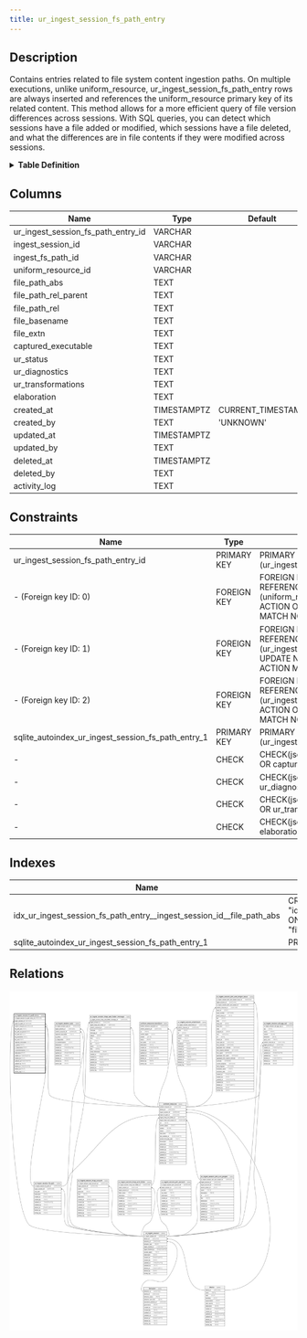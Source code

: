 ```yaml
---
title: ur_ingest_session_fs_path_entry
---
```


## Description

Contains entries related to file system content ingestion paths. On multiple
executions, unlike uniform_resource, ur_ingest_session_fs_path_entry rows are
always inserted and references the uniform_resource primary key of its related
content. This method allows for a more efficient query of file version
differences across sessions. With SQL queries, you can detect which sessions
have a file added or modified, which sessions have a file deleted, and what the
differences are in file contents if they were modified across sessions.

<details>
<summary><strong>Table Definition</strong></summary>

```sql
CREATE TABLE "ur_ingest_session_fs_path_entry" (
    "ur_ingest_session_fs_path_entry_id" VARCHAR PRIMARY KEY NOT NULL,
    "ingest_session_id" VARCHAR NOT NULL,
    "ingest_fs_path_id" VARCHAR NOT NULL,
    "uniform_resource_id" VARCHAR,
    "file_path_abs" TEXT NOT NULL,
    "file_path_rel_parent" TEXT NOT NULL,
    "file_path_rel" TEXT NOT NULL,
    "file_basename" TEXT NOT NULL,
    "file_extn" TEXT,
    "captured_executable" TEXT CHECK(json_valid(captured_executable) OR captured_executable IS NULL),
    "ur_status" TEXT,
    "ur_diagnostics" TEXT CHECK(json_valid(ur_diagnostics) OR ur_diagnostics IS NULL),
    "ur_transformations" TEXT CHECK(json_valid(ur_transformations) OR ur_transformations IS NULL),
    "elaboration" TEXT CHECK(json_valid(elaboration) OR elaboration IS NULL),
    "created_at" TIMESTAMPTZ DEFAULT CURRENT_TIMESTAMP,
    "created_by" TEXT DEFAULT 'UNKNOWN',
    "updated_at" TIMESTAMPTZ,
    "updated_by" TEXT,
    "deleted_at" TIMESTAMPTZ,
    "deleted_by" TEXT,
    "activity_log" TEXT,
    FOREIGN KEY("ingest_session_id") REFERENCES "ur_ingest_session"("ur_ingest_session_id"),
    FOREIGN KEY("ingest_fs_path_id") REFERENCES "ur_ingest_session_fs_path"("ur_ingest_session_fs_path_id"),
    FOREIGN KEY("uniform_resource_id") REFERENCES "uniform_resource"("uniform_resource_id")
)
```

</details>

## Columns

| Name                               | Type        | Default           | Nullable | Parents                                                                                             | Comment                                                 |
| ---------------------------------- | ----------- | ----------------- | -------- | --------------------------------------------------------------------------------------------------- | ------------------------------------------------------- |
| ur_ingest_session_fs_path_entry_id | VARCHAR     |                   | false    |                                                                                                     | {"isSqlDomainZodDescrMeta":true,"isVarChar":true}       |
| ingest_session_id                  | VARCHAR     |                   | false    | [ur_ingest_session](/surveilr/reference/db/surveilr-state-schema/ur_ingest_session)                 | {"isSqlDomainZodDescrMeta":true,"isVarChar":true}       |
| ingest_fs_path_id                  | VARCHAR     |                   | false    | [ur_ingest_session_fs_path](/surveilr/reference/db/surveilr-state-schema/ur_ingest_session_fs_path) | {"isSqlDomainZodDescrMeta":true,"isVarChar":true}       |
| uniform_resource_id                | VARCHAR     |                   | true     | [uniform_resource](/surveilr/reference/db/surveilr-state-schema/uniform_resource)                   | {"isSqlDomainZodDescrMeta":true,"isVarChar":true}       |
| file_path_abs                      | TEXT        |                   | false    |                                                                                                     |                                                         |
| file_path_rel_parent               | TEXT        |                   | false    |                                                                                                     |                                                         |
| file_path_rel                      | TEXT        |                   | false    |                                                                                                     |                                                         |
| file_basename                      | TEXT        |                   | false    |                                                                                                     |                                                         |
| file_extn                          | TEXT        |                   | true     |                                                                                                     |                                                         |
| captured_executable                | TEXT        |                   | true     |                                                                                                     | {"isSqlDomainZodDescrMeta":true,"isJsonText":true}      |
| ur_status                          | TEXT        |                   | true     |                                                                                                     |                                                         |
| ur_diagnostics                     | TEXT        |                   | true     |                                                                                                     | {"isSqlDomainZodDescrMeta":true,"isJsonText":true}      |
| ur_transformations                 | TEXT        |                   | true     |                                                                                                     | {"isSqlDomainZodDescrMeta":true,"isJsonText":true}      |
| elaboration                        | TEXT        |                   | true     |                                                                                                     | {"isSqlDomainZodDescrMeta":true,"isJsonText":true}      |
| created_at                         | TIMESTAMPTZ | CURRENT_TIMESTAMP | true     |                                                                                                     |                                                         |
| created_by                         | TEXT        | 'UNKNOWN'         | true     |                                                                                                     |                                                         |
| updated_at                         | TIMESTAMPTZ |                   | true     |                                                                                                     |                                                         |
| updated_by                         | TEXT        |                   | true     |                                                                                                     |                                                         |
| deleted_at                         | TIMESTAMPTZ |                   | true     |                                                                                                     |                                                         |
| deleted_by                         | TEXT        |                   | true     |                                                                                                     |                                                         |
| activity_log                       | TEXT        |                   | true     |                                                                                                     | {"isSqlDomainZodDescrMeta":true,"isJsonSqlDomain":true} |

## Constraints

| Name                                               | Type        | Definition                                                                                                                                             |
| -------------------------------------------------- | ----------- | ------------------------------------------------------------------------------------------------------------------------------------------------------ |
| ur_ingest_session_fs_path_entry_id                 | PRIMARY KEY | PRIMARY KEY (ur_ingest_session_fs_path_entry_id)                                                                                                       |
| - (Foreign key ID: 0)                              | FOREIGN KEY | FOREIGN KEY (uniform_resource_id) REFERENCES uniform_resource (uniform_resource_id) ON UPDATE NO ACTION ON DELETE NO ACTION MATCH NONE                 |
| - (Foreign key ID: 1)                              | FOREIGN KEY | FOREIGN KEY (ingest_fs_path_id) REFERENCES ur_ingest_session_fs_path (ur_ingest_session_fs_path_id) ON UPDATE NO ACTION ON DELETE NO ACTION MATCH NONE |
| - (Foreign key ID: 2)                              | FOREIGN KEY | FOREIGN KEY (ingest_session_id) REFERENCES ur_ingest_session (ur_ingest_session_id) ON UPDATE NO ACTION ON DELETE NO ACTION MATCH NONE                 |
| sqlite_autoindex_ur_ingest_session_fs_path_entry_1 | PRIMARY KEY | PRIMARY KEY (ur_ingest_session_fs_path_entry_id)                                                                                                       |
| -                                                  | CHECK       | CHECK(json_valid(captured_executable) OR captured_executable IS NULL)                                                                                  |
| -                                                  | CHECK       | CHECK(json_valid(ur_diagnostics) OR ur_diagnostics IS NULL)                                                                                            |
| -                                                  | CHECK       | CHECK(json_valid(ur_transformations) OR ur_transformations IS NULL)                                                                                    |
| -                                                  | CHECK       | CHECK(json_valid(elaboration) OR elaboration IS NULL)                                                                                                  |

## Indexes

| Name                                                                  | Definition                                                                                                                                                      |
| --------------------------------------------------------------------- | --------------------------------------------------------------------------------------------------------------------------------------------------------------- |
| idx_ur_ingest_session_fs_path_entry__ingest_session_id__file_path_abs | CREATE INDEX "idx_ur_ingest_session_fs_path_entry__ingest_session_id__file_path_abs" ON "ur_ingest_session_fs_path_entry"("ingest_session_id", "file_path_abs") |
| sqlite_autoindex_ur_ingest_session_fs_path_entry_1                    | PRIMARY KEY (ur_ingest_session_fs_path_entry_id)                                                                                                                |

## Relations

![er](../../../../../../assets/ur_ingest_session_fs_path_entry.svg)
